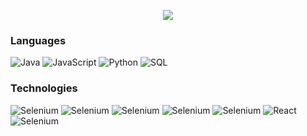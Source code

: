 
<p align="center">
  <img src="https://capsule-render.vercel.app/api?text=%20Franz%20Fernando%20-nl-&fontSize=55&fontColor=333&desc=QA%20Automation%20Engineer&animation=fadeIn&type=waving&color=gradient&height=135"/>
</p>

### Languages
![Java](https://img.shields.io/badge/-Java-000?&logo=java)
![JavaScript](https://img.shields.io/badge/-JavaScript-000?&logo=JavaScript)
![Python](https://img.shields.io/badge/-Python-000?&logo=Python)
![SQL](https://img.shields.io/badge/-SQL-000?&logo=MySQL)
### Technologies

![Selenium](https://img.shields.io/badge/-Selenium-000?&logo=Selenium)
![Selenium](https://img.shields.io/badge/-Gradle-000?&logo=Gradle)
![Selenium](https://img.shields.io/badge/-Jenkins-000?&logo=Jenkins)
![Selenium](https://img.shields.io/badge/-Jira-000?&logo=Jira)
![Selenium](https://img.shields.io/badge/-Cucumber-000?&logo=cucumber)
![React](https://img.shields.io/badge/-React-000?&logo=React)
![Selenium](https://img.shields.io/badge/-Node-000?&logo=Nodedotjs)



